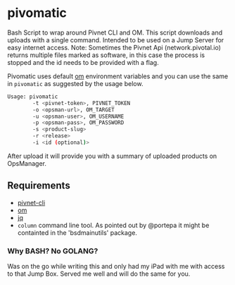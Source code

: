 # pivomatic
Bash Script to wrap around Pivnet CLI and OM. This script downloads and uploads with a single command. Intended to be used on a Jump Server for easy internet access.
Note: Sometimes the Pivnet Api (network.pivotal.io) returns multiple files marked as software, in this case the process is stopped and the id needs to be provided with a flag.

Pivomatic uses default [om](https://github.com/pivotal-cf/om) environment variables and you can use the same in `pivomatic` as suggested by the usage below.

```bash
Usage: pivomatic
        -t <pivnet-token>, PIVNET_TOKEN
        -o <opsman-url>, OM_TARGET
        -u <opsman-user>, OM_USERNAME
        -p <opsman-pass>, OM_PASSWORD
        -s <product-slug>
        -r <release>
        -i <id (optional)>
```

After upload it will provide you with a summary of uploaded products on OpsManager.

## Requirements

- [pivnet-cli](https://github.com/pivotal-cf/pivnet-cli)
- [om](https://github.com/pivotal-cf/om)
- [jq](https://stedolan.github.io/jq/)
- `column` command line tool. As pointed out by @portepa it might be containted in the 'bsdmainutils' package.

### Why BASH? No GOLANG?

Was on the go while writing this and only had my iPad with me with access to that Jump Box. Served me well and will do the same for you.
